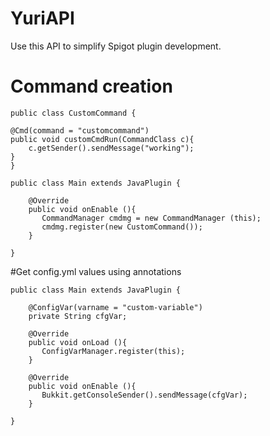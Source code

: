 # YuriAPI

Use this API to simplify Spigot plugin development.

# Command creation

```
public class CustomCommand {

@Cmd(command = "customcommand")
public void customCmdRun(CommandClass c){
    c.getSender().sendMessage("working");
}
}
```

```
public class Main extends JavaPlugin {

    @Override
    public void onEnable (){
       CommandManager cmdmg = new CommandManager (this);
       cmdmg.register(new CustomCommand());
    }

}
```

#Get config.yml values using annotations

```
public class Main extends JavaPlugin {

    @ConfigVar(varname = "custom-variable")
    private String cfgVar;

    @Override
    public void onLoad (){
       ConfigVarManager.register(this);
    }

    @Override
    public void onEnable (){
       Bukkit.getConsoleSender().sendMessage(cfgVar);
    }

}
```
